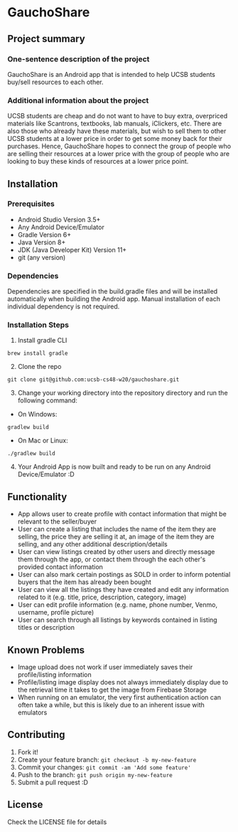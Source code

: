 # GauchoShare

## Project summary

### One-sentence description of the project

GauchoShare is an Android app that is intended to help UCSB students buy/sell resources to each other.

### Additional information about the project

UCSB students are cheap and do not want to have to buy extra, overpriced materials like Scantrons, textbooks, lab manuals, iClickers, etc. There are also those who already have these materials, but wish to sell them to other UCSB students at a lower price in order to get some money back for their purchases. Hence, GauchoShare hopes to connect the group of people who are selling their resources at a lower price with the group of people who are looking to buy these kinds of resources at a lower price point.

## Installation

### Prerequisites

* Android Studio Version 3.5+
* Any Android Device/Emulator
* Gradle Version 6+
* Java Version 8+
* JDK (Java Developer Kit) Version 11+
* git (any version)

### Dependencies

Dependencies are specified in the build.gradle files and will be installed automatically when building the Android app. Manual installation of each individual dependency is not required.

### Installation Steps
1. Install gradle CLI
```
brew install gradle
```

2. Clone the repo
```
git clone git@github.com:ucsb-cs48-w20/gauchoshare.git
```
3. Change your working directory into the repository directory and run the following command:
* On Windows:
```
gradlew build
```
* On Mac or Linux:
```
./gradlew build
```
4. Your Android App is now built and ready to be run on any Android Device/Emulator :D


## Functionality

* App allows user to create profile with contact information that might be relevant to the seller/buyer
* User can create a listing that includes the name of the item they are selling, the price they are selling it at, an image of the item they are selling, and any other additional description/details
* User can view listings created by other users and directly message them through the app, or contact them through the each other's provided contact information
* User can also mark certain postings as SOLD in order to inform potential buyers that the item has already been bought
* User can view all the listings they have created and edit any information related to it (e.g. title, price, description, category, image)
* User can edit profile information (e.g. name, phone number, Venmo, username, profile picture)
* User can search through all listings by keywords contained in listing titles or description

## Known Problems

* Image upload does not work if user immediately saves their profile/listing information
* Profile/listing image display does not always immediately display due to the retrieval time it takes to get the image from Firebase Storage
* When running on an emulator, the very first authentication action can often take a while, but this is likely due to an inherent issue with emulators


## Contributing

1. Fork it!
2. Create your feature branch: `git checkout -b my-new-feature`
3. Commit your changes: `git commit -am 'Add some feature'`
4. Push to the branch: `git push origin my-new-feature`
5. Submit a pull request :D

## License

Check the LICENSE file for details
